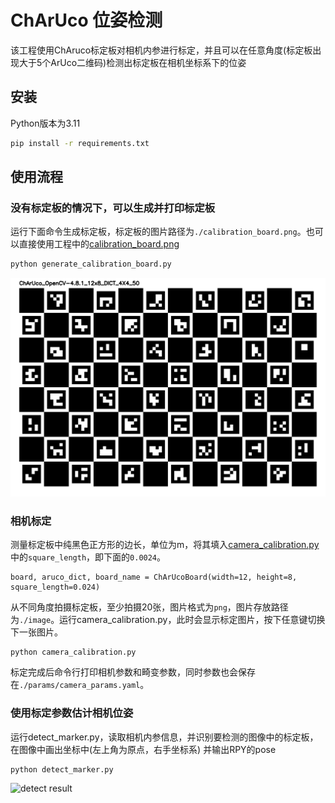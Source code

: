 # ChArUco 位姿检测

该工程使用ChAruco标定板对相机内参进行标定，并且可以在任意角度(标定板出现大于5个ArUco二维码)检测出标定板在相机坐标系下的位姿

## 安装

Python版本为3.11

```bash
pip install -r requirements.txt
```

## 使用流程

### 没有标定板的情况下，可以生成并打印标定板
运行下面命令生成标定板，标定板的图片路径为`./calibration_board.png`。也可以直接使用工程中的[calibration_board.png](./calibration_board.png)

```bash
python generate_calibration_board.py
```

![calibration_board](./calibration_board.png)

### 相机标定

测量标定板中纯黑色正方形的边长，单位为m，将其填入[camera_calibration.py](./camera_calibration.py)中的`square_length`，即下面的`0.0024`。


```
board, aruco_dict, board_name = ChArUcoBoard(width=12, height=8, square_length=0.024)
```

从不同角度拍摄标定板，至少拍摄20张，图片格式为`png`，图片存放路径为`./image`。运行camera_calibration.py，此时会显示标定图片，按下任意键切换下一张图片。

```
python camera_calibration.py
```

标定完成后命令行打印相机参数和畸变参数，同时参数也会保存在`./params/camera_params.yaml`。


### 使用标定参数估计相机位姿

运行detect_marker.py，读取相机内参信息，并识别要检测的图像中的标定板，在图像中画出坐标中(左上角为原点，右手坐标系)
并输出RPY的pose

```
python detect_marker.py
```
![detect result](./detect_result.png)